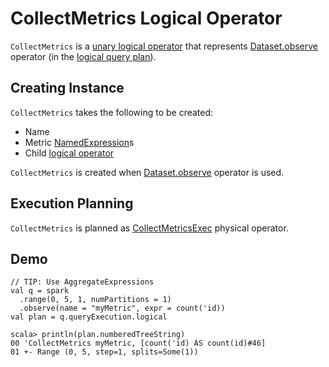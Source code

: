 # CollectMetrics Logical Operator

`CollectMetrics` is a [unary logical operator](LogicalPlan.md#UnaryNode) that represents [Dataset.observe](../spark-sql-dataset-operators.md#observe) operator (in the [logical query plan](LogicalPlan.md)).

## Creating Instance

`CollectMetrics` takes the following to be created:

* <span id="name"> Name
* <span id="metricExpressions"> Metric [NamedExpression](../expressions/NamedExpression.md)s
* <span id="child"> Child [logical operator](LogicalPlan.md)

`CollectMetrics` is created when [Dataset.observe](../spark-sql-dataset-operators.md#observe) operator is used.

## Execution Planning

`CollectMetrics` is planned as [CollectMetricsExec](../physical-operators/CollectMetricsExec.md) physical operator.

## Demo

```text
// TIP: Use AggregateExpressions
val q = spark
  .range(0, 5, 1, numPartitions = 1)
  .observe(name = "myMetric", expr = count('id))
val plan = q.queryExecution.logical

scala> println(plan.numberedTreeString)
00 'CollectMetrics myMetric, [count('id) AS count(id)#46]
01 +- Range (0, 5, step=1, splits=Some(1))
```
